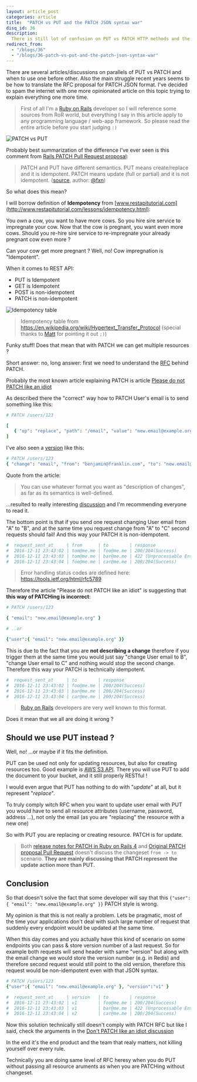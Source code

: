 ```yaml
---
layout: article_post
categories: article
title:  "PATCH vs PUT and the PATCH JSON syntax war"
disq_id: 36
description:
  There is still lot of confusion on PUT vs PATCH HTTP methods and the JSON syntax. In this article I will try to explain the difference and present pragmatic solution to PATCH syntax problems.
redirect_from:
  - "/blogs/36"
  - "/blogs/36-patch-vs-put-and-the-patch-json-syntax-war"
---
```



There are several articles/discussions on parallels of PUT vs PATCH and
when to use one before other.
Also the main struggle recent years seems to be how to translate the RFC proposal
for PATCH JSON format.
I've decided to spam the internet with one more opinionated article on this topic
trying to explain everything one more time.


> First of all I'm a [Ruby on Rails](http://rubyonrails.org/) developer so I will reference some
> sources from RoR world, but everything I say in this article apply to any programming language / web-app
> framework. So please read the entire article before you start judging `:)`


![PATCH vs PUT](https://raw.githubusercontent.com/equivalent/scrapbook2/master/assets/images/2016/put-or-patch.jpg)

Probably best summarization of the difference I've ever seen is this comment
from [Rails PATCH Pull Request proposal](https://github.com/rails/rails/pull/505):

> PATCH and PUT have different semantics. PUT means create/replace and it is idempotent.
> PATCH means update (full or partial) and it is not idempotent. ([source](https://github.com/rails/rails/pull/505#issuecomment-3225622), author: [@fxn](https://github.com/fxn))

So what does this mean?

I will borrow definition of **Idempotency** from [www.restapitutorial.com](http://www.restapitutorial.com/lessons/idempotency.html):

You own a cow, you want to have more cows. So you hire sire service to impregnate your cow.
Now that the cow is pregnant, you want even more cows. Should you re-hire sire service to re-impregnate your
already pregnant cow even more ?

Can your cow get more pregnant ? Well, no! Cow impregnation is "Idempotent".

When it comes to REST API:

* PUT is Idempotent
* GET is Idempotent
* POST is non-idempotent
* PATCH is non-idempotent

![Idempotency table](https://raw.githubusercontent.com/equivalent/scrapbook2/master/assets/images/2016/put-patch-idempotance-table.png) 

> Idempotency table from <https://en.wikipedia.org/wiki/Hypertext_Transfer_Protocol>  (special thanks to [Matt](https://github.com/orgs/Pobble/people/MatthijsHovelynck) for pointing it out `;)`)

Funky stuff! Does that mean that with PATCH we can get multiple
resources ?

Short answer: no, long answer: first we need to understand
the [RFC](https://tools.ietf.org/html/rfc5789) behind PATCH.

Probably the most known article explaining PATCH is article
[Please do not PATCH like an idiot](http://williamdurand.fr/2014/02/14/please-do-not-patch-like-an-idiot/)

As described there the "correct" way how to PATCH User's email is to send something like this:

```ruby
# PATCH /users/123

[
   { "op": "replace", "path": "/email", "value": "new.email@example.org" }
]
```


I've also seen a [version](http://softwareengineering.stackexchange.com/questions/260818/why-patch-method-is-not-idempotent) like this:

```ruby
# PATCH /users/123
{ "change": "email", "from": "benjamin@franklin.com", "to": "new.email@example.org" }
```

Quote from the article:

> You can use whatever format you want as "description of changes", as
> far as its semantics is well-defined.

...resulted to really interesting
[discussion](http://williamdurand.fr/2014/02/14/please-do-not-patch-like-an-idiot/#disqus_thread) and I'm recommending
everyone to read it.

The bottom point is that if you send one request changing User email from "A"
to "B", and at the same time you request change from "A" to "C" second
requests should fail! And this way your PATCH it is non-idempotent.

```ruby
#  request_sent_at     | from      | to        | response
#  2016-12-11 23:43:02 | tom@me.me | foo@me.me | 200/204(Success)
#  2016-12-11 23:43:03 | tom@me.me | bar@me.me | 422 (Unprocessable Entity)
#  2016-12-11 23:43:04 | foo@me.me | car@me.me | 200/204(Success)
```

> Error handling status codes are defined here: <https://tools.ietf.org/html/rfc5789>

Therefore the article "Please do not PATCH like an idiot" is suggesting that **this way of PATCHing is incorrect**:

```ruby
# PATCH /users/123

{ "email": "new.email@example.org" }

# ..or

{"user":{ "email": "new.email@example.org" }}
```

This is due to the fact that you are **not describing a change**
therefore if you trigger them at the same time you would just say
"change User email to B", "change User email to C" and nothing would stop the second change.
Therefore this way your PATCH is technically idempotent.

```ruby
#  request_sent_at     | to        | response
#  2016-12-11 23:43:02 | foo@me.me | 200/204(Success)
#  2016-12-11 23:43:03 | bar@me.me | 200/204(Success)
#  2016-12-11 23:43:04 | car@me.me | 200/204(Success)
```

> [Ruby on Rails](http://rubyonrails.org/) developers are very well known to this format.

Does it mean that we all are doing it wrong ?

## Should we use PUT instead ?

Well, no! ...or maybe if it fits the definition.

PUT can be used not only for updating resources, but also for creating resources
too. Good example is [AWS S3 API](http://docs.aws.amazon.com/AmazonS3/latest/API/RESTObjectPUT.html).
There you will use PUT to add the document to your bucket, and it still
properly RESTful !

I would even argue that PUT has nothing to do with
"*update*" at all, but it represent "*replace*".

To truly comply witch RFC when you want to update user email with
PUT you would have to send all resource attributes (username, password,
address ...), not only the email (as you are "replacing" the resource with a new one)

So with PUT you are replacing or creating resource.
PATCH is for update.

> Both [release notes for PATCH in Ruby on Rails 4](http://weblog.rubyonrails.org/2012/2/26/edge-rails-patch-is-the-new-primary-http-method-for-updates/)
> and [Original PATCH proposal Pull Request](https://github.com/rails/rails/pull/505)
> doesn't discuss the changeset `from -> to` scenario. **They are mainly discussing that PATCH
> represent the update action more than PUT.**

## Conclusion

So that doesn't solve the fact that some developer will say that this
`{"user":{ "email": "new.email@example.org" }}` PATCH style is wrong.

My opinion is that this is not really a problem. Lets be pragmatic, most of the time your
applications don't deal with such large number of request that suddenly
every endpoint would be updated at the same time.

When this day comes and you actually have
this kind of scenario on some endpoints you can pass & store version number
of a last request. So for example both requests will send header with same
"version" but along with the email change we would store the
version number (e.g. in Redis) and
therefore second request would still point to the old version,
therefore this request would be non-idempotent even with that JSON syntax.

```ruby
# PATCH /users/123
{"user":{ "email": "new.email@example.org" }, "version":"v1" }
```

```ruby
#  request_sent_at     | version   | to        | response
#  2016-12-11 23:43:02 | v1        | foo@me.me | 200/204(Success)
#  2016-12-11 23:43:03 | v1        | bar@me.me | 422 (Unprocessable Entity)
#  2016-12-11 23:43:04 | v2        | car@me.me | 200/204(Success)
```

Now this solution technically still
doesn't comply with PATCH RFC but like I said, check the arguments in
the [Don't PATCH like an idiot discussion](http://williamdurand.fr/2014/02/14/please-do-not-patch-like-an-idiot/#disqus_thread)

In the end it's the end product and the team that realy matters,
not killing yourself over every rule.

Technically you are doing same level of RFC heresy when you do PUT
without passing all resource aruments as when you are PATCHing without changeset.
